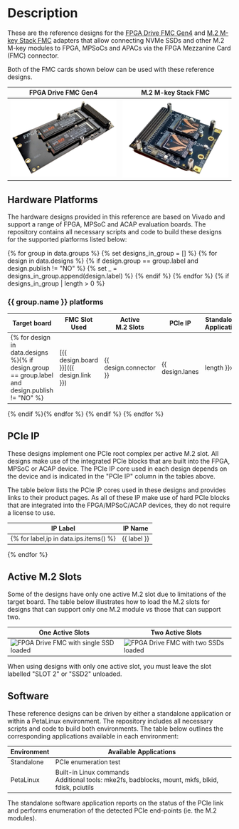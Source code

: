 # Description

These are the reference designs for the [FPGA Drive FMC Gen4] and [M.2 M-key Stack FMC] adapters 
that allow connecting NVMe SSDs and other M.2 M-key modules to FPGA, MPSoCs and APACs via the FPGA 
Mezzanine Card (FMC) connector.

Both of the FMC cards shown below can be used with these reference designs.

| FPGA Drive FMC Gen4 | M.2 M-key Stack FMC |
|---|---|
| ![FPGA Drive FMC Gen4](images/fpga-drive-fmc-gen4.png) | ![M.2 M-key Stack FMC](images/m2-mkey-stack-fmc.png) |

## Hardware Platforms

The hardware designs provided in this reference are based on Vivado and support a range of FPGA, MPSoC and ACAP evaluation
boards. The repository contains all necessary scripts and code to build these designs for the supported platforms listed below:

{% for group in data.groups %}
    {% set designs_in_group = [] %}
    {% for design in data.designs %}
        {% if design.group == group.label and design.publish != "NO" %}
            {% set _ = designs_in_group.append(design.label) %}
        {% endif %}
    {% endfor %}
    {% if designs_in_group | length > 0 %}
### {{ group.name }} platforms

| Target board        | FMC Slot<br> Used | Active<br>M.2 Slots | PCIe IP | Standalone<br> Application | PetaLinux |
|---------------------|---------------|---------|-----|-----|-----|
{% for design in data.designs %}{% if design.group == group.label and design.publish != "NO" %}| [{{ design.board }}]({{ design.link }}) | {{ design.connector }} | {{ design.lanes | length }}x | [{{ design.ip }}]({{ data.ips[design.ip].link }}) | {% if design.baremetal == "YES" %} ✅ {% else %} ❌ {% endif %} | {% if design.petalinux == "YES" %} ✅ {% else %} ❌ {% endif %} |
{% endif %}{% endfor %}
{% endif %}
{% endfor %}

## PCIe IP

These designs implement one PCIe root complex per active M.2 slot. All designs make use of the integrated
PCIe blocks that are built into the FPGA, MPSoC or ACAP device. The PCIe IP core used in each design
depends on the device and is indicated in the "PCIe IP" column in the tables above.

The table below lists the PCIe IP cores used in these designs and provides links to their product pages. As all of these
IP make use of hard PCIe blocks that are integrated into the FPGA/MPSoC/ACAP devices, they do not require a license to
use.

| IP Label       | IP Name     |
|----------------|-------------|
{% for label,ip in data.ips.items() %}| {{ label }} | [{{ ip.name }}]({{ ip.link }}) |
{% endfor %}

## Active M.2 Slots

Some of the designs have only one active M.2 slot due to limitations of the target board.
The table below illustrates how to load the M.2 slots for designs that can support only
one M.2 module vs those that can support two.

| One Active Slots | Two Active Slots |
|---|---|
| ![FPGA Drive FMC with single SSD loaded](images/fpga-drive-fmc-single-load.jpg) | ![FPGA Drive FMC with two SSDs loaded](images/fpga-drive-fmc-dual-load.jpg) |

When using designs with only one active slot, you must leave the slot labelled "SLOT 2" or "SSD2" unloaded.

## Software

These reference designs can be driven by either a standalone application or within a PetaLinux environment. 
The repository includes all necessary scripts and code to build both environments. The table 
below outlines the corresponding applications available in each environment:

| Environment      | Available Applications  |
|------------------|-------------------------|
| Standalone       | PCIe enumeration test |
| PetaLinux        | Built-in Linux commands<br>Additional tools: mke2fs, badblocks, mount, mkfs, blkid, fdisk, pciutils |

The standalone software application reports on the status of the PCIe link and 
performs enumeration of the detected PCIe end-points (ie. the M.2 modules).


[FPGA Drive FMC Gen4]: https://www.fpgadrive.com/docs/fpga-drive-fmc-gen4/overview/
[M.2 M-key Stack FMC]: https://www.fpgadrive.com/docs/m2-mkey-stack-fmc/overview/
